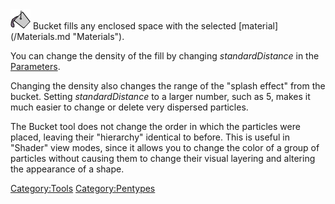 <img src="/images/Bucket.png" title="Bucket.png" width="32" height="32" alt="Bucket.png" />
Bucket fills any enclosed space with the selected [material](/Materials.md "Materials").

You can change the density of the fill by changing *standardDistance* in the [Parameters](/Parameters.md).

Changing the density also changes the range of the "splash effect" from the bucket. Setting *standardDistance* to a larger number, such as 5, makes it much easier to change or delete very dispersed particles.

The Bucket tool does not change the order in which the particles were placed, leaving their "hierarchy" identical to before. This is useful in "Shader" view modes, since it allows you to change the color of a group of particles without causing them to change their visual layering and altering the appearance of a shape.

[Category:Tools](/Category_Tools.md "Category:Tools") [Category:Pentypes](/Category_Pentypes.md "Category:Pentypes")
